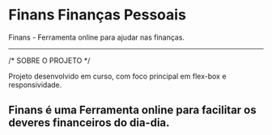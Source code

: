 # Finans Finanças Pessoais
Finans - Ferramenta online para ajudar nas finanças.

--------------------------------------
/* SOBRE O PROJETO */ 

Projeto desenvolvido em curso, com foco principal em flex-box e responsividade.

Finans é uma Ferramenta online para facilitar os deveres financeiros do dia-dia.
--------------------------------------
